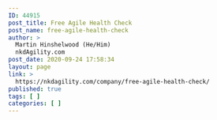 ```yaml
---
ID: 44915
post_title: Free Agile Health Check
post_name: free-agile-health-check
author: >
  Martin Hinshelwood (He/Him)
  nkdAgility.com
post_date: 2020-09-24 17:58:34
layout: page
link: >
  https://nkdagility.com/company/free-agile-health-check/
published: true
tags: [ ]
categories: [ ]
---
```

<!-- wp:columns -->
<div class="wp-block-columns"><!-- wp:column -->
<div class="wp-block-column"></div>
<!-- /wp:column -->

<!-- wp:column -->
<div class="wp-block-column"><!-- wp:html -->
<!-- Zoom.ai inline embed script begin -->
<div class="zoomai-inline-widget" data-url="https://meeting.zoom.ai/meeting/new/5ea577587ec0b4002220e7b0/healthcheck" style="min-width:320px; height:630px;"></div>
<script type="text/javascript" src="https://app.zoom.ai/assets/widget.js"></script>
<!-- Zoom.ai inline embed script end -->
<!-- /wp:html --></div>
<!-- /wp:column --></div>
<!-- /wp:columns -->